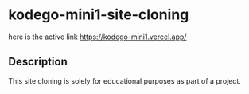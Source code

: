 # kodego-mini1-site-cloning

here is the active link https://kodego-mini1.vercel.app/ 

## Description

This site cloning is solely for educational purposes as part of a project.
